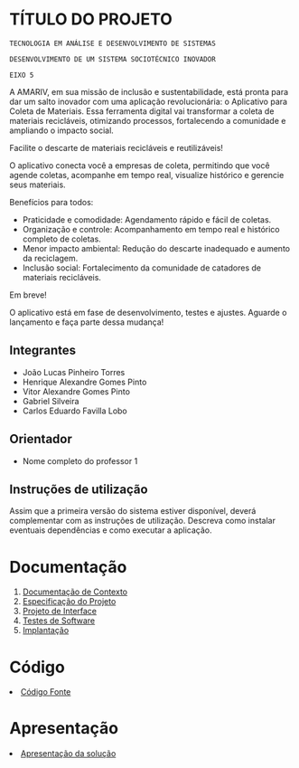 # TÍTULO DO PROJETO

`TECNOLOGIA EM ANÁLISE E DESENVOLVIMENTO DE SISTEMAS`

`DESENVOLVIMENTO DE UM SISTEMA SOCIOTÉCNICO INOVADOR`

`EIXO 5`

A AMARIV, em sua missão de inclusão e sustentabilidade, está pronta para dar um salto inovador com uma aplicação revolucionária: o Aplicativo para Coleta de Materiais. Essa ferramenta digital vai transformar a coleta de materiais recicláveis, otimizando processos, fortalecendo a comunidade e ampliando o impacto social.

Facilite o descarte de materiais recicláveis e reutilizáveis!

O aplicativo conecta você a empresas de coleta, permitindo que você agende coletas, acompanhe em tempo real, visualize histórico e gerencie seus materiais.

Benefícios para todos:


   * Praticidade e comodidade: Agendamento rápido e fácil de coletas.
   * Organização e controle: Acompanhamento em tempo real e histórico completo de coletas.
   * Menor impacto ambiental: Redução do descarte inadequado e aumento da reciclagem.
   * Inclusão social: Fortalecimento da comunidade de catadores de materiais recicláveis.



Em breve!

O aplicativo está em fase de desenvolvimento, testes e ajustes. Aguarde o lançamento e faça parte dessa mudança!



## Integrantes

* João Lucas Pinheiro Torres
* Henrique Alexandre Gomes Pinto
* Vitor Alexandre Gomes Pinto
* Gabriel Silveira
* Carlos Eduardo Favilla Lobo

## Orientador

* Nome completo do professor 1

## Instruções de utilização

Assim que a primeira versão do sistema estiver disponível, deverá complementar com as instruções de utilização. Descreva como instalar eventuais dependências e como executar a aplicação.

# Documentação

<ol>
<li><a href="docs/01-Documentação de Contexto.md"> Documentação de Contexto</a></li>
<li><a href="docs/02-Especificação do Projeto.md"> Especificação do Projeto</a></li>
<li><a href="docs/03-Projeto de Interface.md"> Projeto de Interface</a></li>
<li><a href="docs/04-Testes de Software.md"> Testes de Software</a></li>
<li><a href="docs/05-Implantação.md"> Implantação</a></li>
</ol>

# Código

<li><a href="src/README.md"> Código Fonte</a></li>

# Apresentação

<li><a href="presentation/README.md"> Apresentação da solução</a></li>
